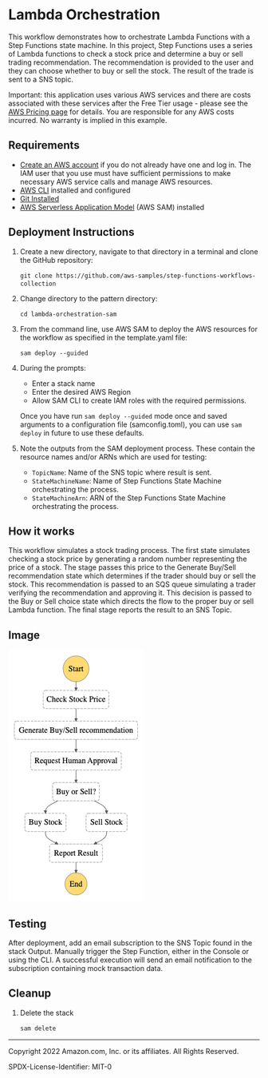 # Lambda Orchestration

This workflow demonstrates how to orchestrate Lambda Functions with a Step Functions state machine. In this project, Step Functions uses a series of Lambda functions to check a stock price and determine a buy or sell trading recommendation. The recommendation is provided to the user and they  can choose whether to buy or sell the stock. The result of the trade is sent to a SNS topic.


Important: this application uses various AWS services and there are costs associated with these services after the Free Tier usage - please see the [AWS Pricing page](https://aws.amazon.com/pricing/) for details. You are responsible for any AWS costs incurred. No warranty is implied in this example.

## Requirements

* [Create an AWS account](https://portal.aws.amazon.com/gp/aws/developer/registration/index.html) if you do not already have one and log in. The IAM user that you use must have sufficient permissions to make necessary AWS service calls and manage AWS resources.
* [AWS CLI](https://docs.aws.amazon.com/cli/latest/userguide/install-cliv2.html) installed and configured
* [Git Installed](https://git-scm.com/book/en/v2/Getting-Started-Installing-Git)
* [AWS Serverless Application Model](https://docs.aws.amazon.com/serverless-application-model/latest/developerguide/serverless-sam-cli-install.html) (AWS SAM) installed

## Deployment Instructions

1. Create a new directory, navigate to that directory in a terminal and clone the GitHub repository:
    ``` 
    git clone https://github.com/aws-samples/step-functions-workflows-collection
    ```
1. Change directory to the pattern directory:
    ```
    cd lambda-orchestration-sam
    ```
1. From the command line, use AWS SAM to deploy the AWS resources for the workflow as specified in the template.yaml file:
    ```
    sam deploy --guided
    ```
1. During the prompts:
    * Enter a stack name
    * Enter the desired AWS Region
    * Allow SAM CLI to create IAM roles with the required permissions.

    Once you have run `sam deploy --guided` mode once and saved arguments to a configuration file (samconfig.toml), you can use `sam deploy` in future to use these defaults.

1. Note the outputs from the SAM deployment process. These contain the resource names and/or ARNs which are used for testing:

    * ```TopicName```: Name of the SNS topic where result is sent.
    * ```StateMachineName```: Name of Step Functions State Machine orchestrating the process.
    * ```StateMachineArn```:  ARN of the Step Functions State Machine orchestrating the process.

## How it works

This workflow simulates a stock trading process.  The first state simulates checking a stock price by generating a random number representing the price of a stock.  The stage passes this price to the Generate Buy/Sell recommendation state which determines if the trader should buy or sell the stock.  This recommendation is passed to an SQS queue simulating a trader verifying the recommendation and approving it.  This decision is passed to the Buy or Sell choice state which directs the flow to the proper buy or sell Lambda function.  The final stage reports the result to an SNS Topic.

## Image

![image](./resources/statemachine.png)

## Testing

After deployment, add an email subscription to the SNS Topic found in the stack Output. Manually trigger the Step Function, either in the Console or using the CLI.  A successful execution will send an email notification to the subscription containing mock transaction data.

## Cleanup
 
1. Delete the stack
    ```bash
    sam delete
    ```

----
Copyright 2022 Amazon.com, Inc. or its affiliates. All Rights Reserved.

SPDX-License-Identifier: MIT-0
